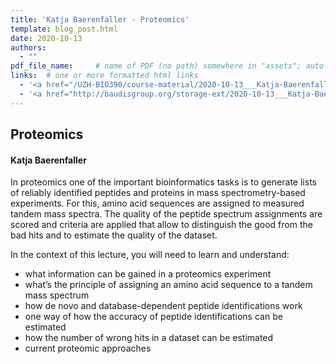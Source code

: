 ```yaml
---
title: 'Katja Baerenfaller - Proteomics'
template: blog_post.html
date: 2020-10-13
authors:
  - ""
pdf_file_name:     # name of PDF (no path) somewhere in "assets"; auto-linked
links:  # one or more formatted html links
  - '<a href="/UZH-BIO390/course-material/2020-10-13___Katja-Baerenfaller__Proteomics__BIO390-HS20-lecture-05.pdf">[2020 Lecture Slides]</a>'
  - '<a href="http://baudisgroup.org/storage-ext/2020-10-13___Katja-Baerenfaller__Proteomics__UZH-BIO390-HS20-lecture-05-recording.mp4">[2020 Lecture Recording]</a> (270MB .mp4)'
---
```


## Proteomics
#### Katja Baerenfaller

In proteomics one of the important bioinformatics tasks is to generate lists of reliably identified peptides and proteins in mass spectrometry-based experiments. For this, amino acid sequences are assigned to measured tandem mass spectra. The quality of the peptide spectrum assignments are scored and criteria are applied that allow to distinguish the good from the bad hits and to estimate the quality of the dataset.

<!--more-->

In the context of this lecture, you will need to learn and understand:  

* what information can be gained in a proteomics experiment
* what’s the principle of assigning an amino acid sequence to a tandem mass spectrum
* how de novo and database-dependent peptide identifications work
* one way of how the accuracy of peptide identifications can be estimated
* how the number of wrong hits in a dataset can be estimated
* current proteomic approaches
